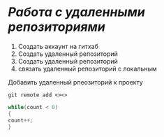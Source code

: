 # ***Работа с удаленными репозиториями***

1. Создать аккаунт на гитхаб
2. Создать удаленный репозиторий
3. Создать удаленный репозиторий
4. связать удаленный репозиторий с локальным

Добавить удаленный рпеозиторий к проекту 
```
git remote add <><>
```
```C#
while(count < 0)
{
count++;
}
```
